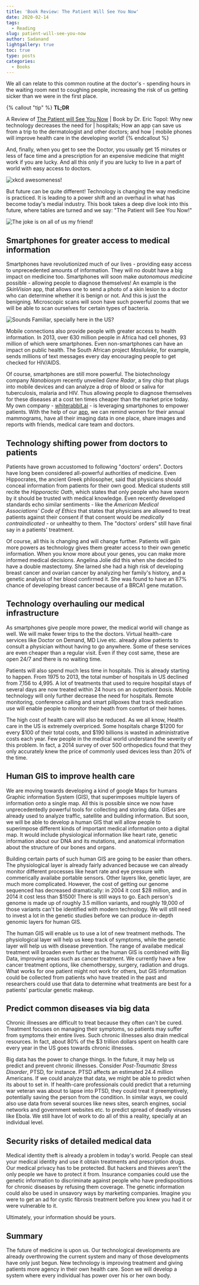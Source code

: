 ```yaml
---
title: 'Book Review: The Patient Will See You Now'
date: 2020-02-14
tags:
  - Reading
slug: patient-will-see-you-now
author: Sadanand
lightgallery: true
toc: true
type: posts
categories:
  - Books
---
```


We all can relate to this common routine at the doctor's - spending hours in the waiting room next
to coughing people, increasing the risk of us getting sicker than we were in the first place.

<!-- more -->

{% callout "tip" %}
**TL;DR**

A Review of [The Patient will See You Now](https://www.amazon.com/Patient-Will-See-You-Now/dp/0465040020) |
Book by Dr. Eric Topol: Why new technology decreases the need for | hospitals; How an app can
save us from a trip to the dermatologist and other doctors; and how | mobile phones will improve
health care in the developing world!
{% endcallout %}

And, finally, when you get to see the Doctor, you usually get 15 minutes or less of face time and a
prescription for an expensive medicine that might work if you are lucky. And all this only if you
are lucky to live in a part of world with easy access to doctors.

![xkcd awesomeness!](https://imgs.xkcd.com/comics/doctor_visit.png)

But future can be quite different! Technology is changing the way medicine is practiced. It is
leading to a power shift and an overhaul in what has become today's medial industry. This book
takes a deep dive look into this future, where tables are turned and we say: "The Patient will See
You Now!"

![The joke is on all of us my friend!](https://pbs.twimg.com/media/EQbAMUxUYAAvXec?format=jpg&name=small)

## Smartphones for greater access to medical information

Smartphones have revolutionized much of our lives - providing easy access to unprecedented amounts
of information. They will no doubt have a big impact on medicine too. Smartphones will soon make
_autonomous medicine_ possible - allowing people to diagnose themselves! An example is the
_SkinVision_ app, that allows one to send a photo of a skin lesion to a doctor who can determine
whether it is benign or not. And this is just the benigning. Microscopic scans will soon have such
powerful zooms that we will be able to scan ourselves for certain types of bacteria.

![Sounds Familiar, specially here in the US?](https://pbs.twimg.com/media/EQa_8yyUwAIHl-2?format=jpg&name=small)

Mobile connections also provide people with greater access to health information. In 2013, over 630
million people in Africa had cell phones, 93 million of which were smartphones. Even
non-smartphones can have an impact on public health. The South African project _Masiluleke_, for
example, sends millions of text messages every day encouraging people to get checked for HIV/AIDS.

Of course, smartphones are still more powerful. The biotechnology company _Nanobiosym_ recently
unveiled _Gene Radar_, a tiny chip that plugs into mobile devices and can analyze a drop of blood
or saliva for tuberculosis, malaria and HIV. Thus allowing people to diagnose themselves for these
diseases at a cost ten times cheaper than the market price today. My own company -
[whiterabbit.ai](https://whiterabbit.ai/) - is leveraging smartphones to empower patients. With the
help of our [app](https://apps.apple.com/us/app/whiterabbit-app/id1459556883), we can remind women
for their annual mammograms, have all their imaging data in one place, share images and reports
with friends, medical care team and doctors.

## Technology shifting power from doctors to patients

Patients have grown accustomed to following "doctors' orders". Doctors have long been considered
all-powerful authorities of medicine. Even Hippocrates, the ancient Greek philosopher, said that
physicians should conceal information from patients for their own good. Medical students still
recite the _Hipporactic Oath_, which states that only people who have sworn by it should be trusted
with medical knowledge. Even recently developed standards echo similar sentiments - like the
_American Medical Associations' Code of Ethics_ that states that physicians are allowed to treat
patients against their consent if that consent would be _medically contraindicated_ - or unhealthy
to them. The "doctors' orders" still have final say in a patients' treatment.

Of course, all this is changing and will change further. Patients will gain more powers as
technology gives them greater access to their own genetic information. When you know more about
your genes, you can make more informed medical decisions. Angelina Jolie did this when she decided
to have a double mastectomy. She larned she had a high risk of developing breast cancer and ovarian
cancer by analyzing her family's history, and a genetic analysis of her blood confirmed it. She was
found to have an 87% chance of developing breast cancer because of a BRCA1 gene mutation.

## Technology overhauling our medical infrastructure

As smartphones give people more power, the medical world will change as well. We will make fewer
trips to the the doctors. Virtual health-care services like Doctor on Demand, MD Live etc. already
allow patients to consult a physician without having to go anywhere. Some of these services are
even cheaper than a regular visit. Even if they cost same, these are open 24/7 and there is no
waiting time.

Patients will also spend much less time in hospitals. This is already starting to happen. From 1975
to 2013, the total number of hospitals in US declined from 7,156 to 4,995. A lot of treatments that
used to require hospital stays of several days are now treated within 24 hours on an _outpatient
basis_. Mobile technology will only further decrease the need for hospitals. Remote monitoring,
conference calling and smart pillpoxes that track medication use will enable people to monitor
their heath from comfort of their homes.

The high cost of health care will also be reduced. As we all know, Health care in the US is
extremely overpriced. Some hospitals charge \$1200 for every \$100 of their total costs, and \$190
billions is wasted in administrative costs each year. Few people in the medical world understand
the severity of this problem. In fact, a 2014 survey of over 500 orthopedics found that they only
accurately knew the price of commonly used devices less than 20% of the time.

## Human GIS to improve health care

We are moving towards developing a kind of google Maps for humans Graphic information System (GIS),
that superimposes multiple layers of information onto a single map. All this is possible since we
now have unprecedentedly powerful tools for collecting and storing data. GISes are already used to
analyze traffic, satellite and building information. But soon, we will be able to develop a human
GIS that will allow people to superimpose different kinds of important medical information onto a
digital map. It would include physiological information like heart rate, genetic information about
our DNA and its mutations, and anatomical information about the structure of our bones and organs.

Building certain parts of such human GIS are going to be easier than others. The physiological
layer is already fairly advanced because we can already monitor different processes like heart rate
and eye pressure with commerically availabe portable sensors. Other layers like, genetic layer, are
much more complicated. However, the cost of getting our genome sequenced has decreased
dramatically: in 2004 it cost \$28 million, and in 2014 it cost less than \$1500! There is still
ways to go. Each person's genome is made up of roughly 3.5 million variants, and roughly 19,000 of
those variants can't be identified with modern technology. We will still need to invest a lot in
the genetic studies before we can produce in-depth genomic layers for human GIS.

The human GIS will enable us to use a lot of new treatment methods. The physiological layer will
help us keep track of symptoms, while the genetic layer will help us with disease prevention. The
range of availabe medical treatment will broaden even further as the human GIS is combined with Big
Data, improving areas such as cancer treatment. We currently have a few cancer treatment options,
like chemotherspy, surgery, radiation and drugs. What works for one patient might not work for
others, but GIS information could be collected from patients who have treated in the past and
researchers could use that data to determine what treatments are best for a patients' particular
genetic makeup.

## Predict common diseases via big data

Chronic illnesses are difficult to treat because they often can't be cured. Treatment focuses on
managing their symptoms, so patients may suffer from symptoms their entire lives. Such chronic
illnesses also drain medical resources. In fact, about 80% of the \$3 trillion dollars spent on
health care every year in the US goes towards chronic illnesses.

Big data has the power to change things. In the future, it may help us predict and prevent chronic
illnesses. Consider _Post-Traumatic Stress Disorder_, PTSD, for instance. PTSD affects an estimated
24.4 million Americans. If we could analyze that data, we might be able to predict when its about
to set in. If health-care professionals could predict that a returning war veteran was about to
lapse into PTSD, they could treat it preemptively, potentially saving the person from the
condition. In similar ways, we could also use data from several sources like news sites, search
engines, social networks and government websites etc. to predict spread of deadly viruses like
Ebola. We still have lot of work to do all of this a reality, specially at an individual level.

## Security risks of detailed medical data

Medical identity theft is already a problem in today's world. People can steal your medical
identity and use it obtain treatments and prescription drugs. Our medical privacy has to be
protected. But hackers and thieves aren't the only people we have to protect it from. Insurance
companies could use the genetic information to discriminate against people who have predispositions
for chronic diseases by refusing them coverage. The genetic information could also be used in
unsavory ways by marketing companies. Imagine you were to get an ad for cystic fibrosis treatment
before you knew you had it or were vulnerable to it.

Ultimately, your information should be yours.

## Summary

The future of medicine is upon us. Our technological developments are already overthrowing the
current system and many of those developments have only just begun. New technology is improving
treatment and giving patients more agency in their own health care. Soon we will develop a system
where every individual has power over his or her own body.
